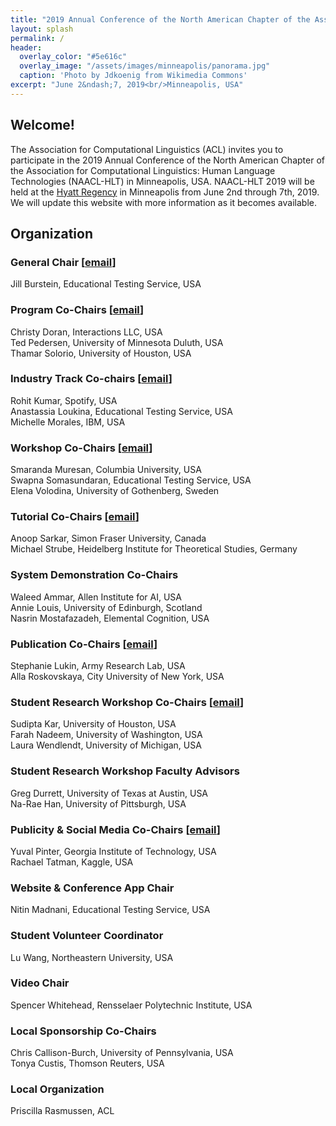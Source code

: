 ```yaml
---
title: "2019 Annual Conference of the North American Chapter of the Association for Computational Linguistics"
layout: splash
permalink: /
header:
  overlay_color: "#5e616c"
  overlay_image: "/assets/images/minneapolis/panorama.jpg"
  caption: 'Photo by Jdkoenig from Wikimedia Commons'
excerpt: "June 2&ndash;7, 2019<br/>Minneapolis, USA"
---
```


<!-- <div class="text-center">
<a href="https://www.softconf.com/emnlp2018/papers/" target="_blank" class="btn btn--primary">Submit a Paper</a>
</div> -->

<h2>Welcome!</h2>

The Association for Computational Linguistics (ACL) invites you to participate in the 2019 Annual Conference of the North American Chapter of the Association for Computational Linguistics: Human Language Technologies (NAACL-HLT) in Minneapolis, USA. NAACL-HLT 2019 will be held at the [Hyatt Regency](https://www.hyatt.com/en-US/hotel/minnesota/hyatt-regency-minneapolis/msprm) in Minneapolis from June 2nd through 7th, 2019. We will update this website with more information as it becomes available.

<h2>Organization</h2>

<h3>General Chair [<a href="mailto:naacl2019.jillb@gmail.com">email</a>]</h3>
Jill Burstein, Educational Testing Service, USA <br/>

<h3>Program Co-Chairs [<a href="mailto:naacl-2019-program-chairs@googlegroups.com">email</a>]</h3>
Christy Doran, Interactions LLC, USA<br/>
Ted Pedersen, University of Minnesota Duluth, USA<br/>
Thamar Solorio, University of Houston, USA

<h3>Industry Track Co-chairs [<a href="mailto:naacl-2019-industry-track@googlegroups.com">email</a>]</h3>
Rohit Kumar, Spotify, USA<br/>
Anastassia Loukina, Educational Testing Service, USA<br/>
Michelle Morales, IBM, USA

<h3>Workshop Co-Chairs [<a href="mailto:workshops-naacl19@googlegroups.com">email</a>]</h3>
Smaranda Muresan, Columbia University, USA<br/>
Swapna Somasundaran, Educational Testing Service, USA<br/>
Elena Volodina, University of Gothenberg, Sweden

<h3>Tutorial Co-Chairs [<a href="mailto:staracl-2019-tutorials@googlegroups.com">email</a>]</h3>
Anoop Sarkar, Simon Fraser University, Canada<br/>
Michael Strube, Heidelberg Institute for Theoretical Studies, Germany

<h3>System Demonstration Co-Chairs</h3>
Waleed Ammar, Allen Institute for AI, USA<br/>
Annie Louis, University of Edinburgh, Scotland<br/>
Nasrin Mostafazadeh, Elemental Cognition, USA

<h3>Publication Co-Chairs [<a href="mailto:naacl-2019-publications@googlegroups.com">email</a>]</h3>
Stephanie Lukin, Army Research Lab, USA<br/>
Alla Roskovskaya, City University of New York, USA

<h3>Student Research Workshop Co-Chairs [<a href="mailto:naacl-2019-student-research-workshop@googlegroups.com">email</a>]</h3>
Sudipta Kar, University of Houston, USA<br/>
Farah Nadeem, University of Washington, USA<br/>
Laura Wendlendt, University of Michigan, USA

<h3>Student Research Workshop Faculty Advisors</h3>
Greg Durrett, University of Texas at Austin, USA<br/>
Na-Rae Han, University of Pittsburgh, USA

<h3>Publicity &amp; Social Media Co-Chairs [<a href="mailto:naacl-2019-social-media@googlegroups.com">email</a>]</h3>
Yuval Pinter, Georgia Institute of Technology, USA<br/>
Rachael Tatman, Kaggle, USA

<h3>Website &amp; Conference App Chair</h3>
Nitin Madnani, Educational Testing Service, USA

<h3>Student Volunteer Coordinator</h3>
Lu Wang, Northeastern University, USA

<h3>Video Chair</h3>
Spencer Whitehead, Rensselaer Polytechnic Institute, USA

<h3>Local Sponsorship Co-Chairs</h3>
Chris Callison-Burch, University of Pennsylvania, USA<br/>
Tonya Custis, Thomson Reuters, USA

<h3>Local Organization</h3>
Priscilla Rasmussen, ACL